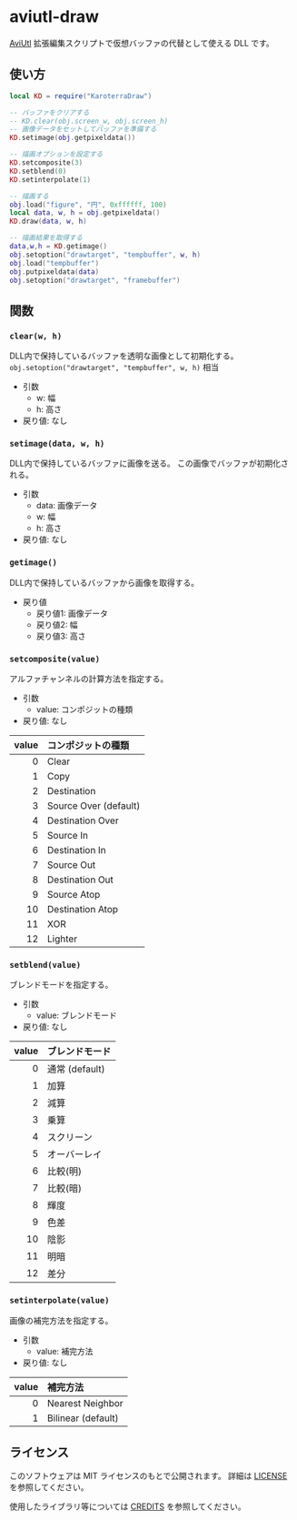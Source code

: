 # aviutl-draw

[AviUtl](http://spring-fragrance.mints.ne.jp/aviutl/)
拡張編集スクリプトで仮想バッファの代替として使える DLL です。

## 使い方

```lua
local KD = require("KaroterraDraw")

-- バッファをクリアする
-- KD.clear(obj.screen_w, obj.screen_h)
-- 画像データをセットしてバッファを準備する
KD.setimage(obj.getpixeldata())

-- 描画オプションを設定する
KD.setcomposite(3)
KD.setblend(0)
KD.setinterpolate(1)

-- 描画する
obj.load("figure", "円", 0xffffff, 100)
local data, w, h = obj.getpixeldata()
KD.draw(data, w, h)

-- 描画結果を取得する
data,w,h = KD.getimage()
obj.setoption("drawtarget", "tempbuffer", w, h)
obj.load("tempbuffer")
obj.putpixeldata(data)
obj.setoption("drawtarget", "framebuffer")
```

## 関数

### `clear(w, h)`
DLL内で保持しているバッファを透明な画像として初期化する。
`obj.setoption("drawtarget", "tempbuffer", w, h)` 相当
- 引数
  - w: 幅
  - h: 高さ
- 戻り値: なし

### `setimage(data, w, h)`
DLL内で保持しているバッファに画像を送る。
この画像でバッファが初期化される。
- 引数
  - data: 画像データ
  - w: 幅
  - h: 高さ
- 戻り値: なし

### `getimage()`
DLL内で保持しているバッファから画像を取得する。
- 戻り値
  - 戻り値1: 画像データ
  - 戻り値2: 幅
  - 戻り値3: 高さ

### `setcomposite(value)`
アルファチャンネルの計算方法を指定する。
- 引数
  - value: コンポジットの種類
- 戻り値: なし

| value | コンポジットの種類    |
|------:|:----------------------|
|     0 | Clear                 |
|     1 | Copy                  |
|     2 | Destination           |
|     3 | Source Over (default) |
|     4 | Destination Over      |
|     5 | Source In             |
|     6 | Destination In        |
|     7 | Source Out            |
|     8 | Destination Out       |
|     9 | Source Atop           |
|    10 | Destination Atop      |
|    11 | XOR                   |
|    12 | Lighter               |

### `setblend(value)`
ブレンドモードを指定する。
- 引数
  - value: ブレンドモード
- 戻り値: なし

| value | ブレンドモード |
|------:|:---------------|
|     0 | 通常 (default) |
|     1 | 加算           |
|     2 | 減算           |
|     3 | 乗算           |
|     4 | スクリーン     |
|     5 | オーバーレイ   |
|     6 | 比較(明)       |
|     7 | 比較(暗)       |
|     8 | 輝度           |
|     9 | 色差           |
|    10 | 陰影           |
|    11 | 明暗           |
|    12 | 差分           |

### `setinterpolate(value)`
画像の補完方法を指定する。
- 引数
  - value: 補完方法
- 戻り値: なし

| value | 補完方法           |
|------:|:-------------------|
|     0 | Nearest Neighbor   |
|     1 | Bilinear (default) |

## ライセンス

このソフトウェアは MIT ライセンスのもとで公開されます。
詳細は [LICENSE](LICENSE) を参照してください。

使用したライブラリ等については [CREDITS](CREDITS.md) を参照してください。
